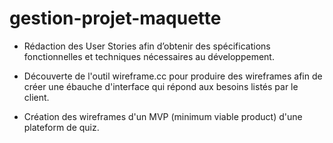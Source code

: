 # gestion-projet-maquette

- Rédaction des User Stories afin d’obtenir des spécifications fonctionnelles et techniques nécessaires au développement.

- Découverte de l'outil wireframe.cc pour produire des wireframes afin de créer une ébauche d'interface qui répond aux besoins listés par le client. 

- Création des wireframes d'un MVP (minimum viable product) d'une plateform de quiz.
